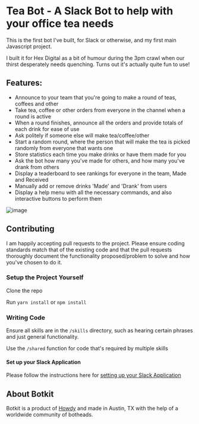 # Tea Bot - A Slack Bot to help with your office tea needs

This is the first bot I've built, for Slack or otherwise, and my first main Javascript project.

I built it for Hex Digital as a bit of humour during the 3pm crawl when our thirst
desperately needs quenching. Turns out it's actually quite fun to use!

## Features:
* Announce to your team that you're going to make a round of teas, coffees and other
* Take tea, coffee or other orders from everyone in the channel when a round is active
* When a round finishes, announce all the orders and provide totals of each drink for ease of use
* Ask politely if someone else will make tea/coffee/other
* Start a random round, where the person that will make the tea is picked randomly from everyone that wants one
* Store statistics each time you make drinks or have them made for you
* Ask the bot how many you've made for others, and how many you've drank from others
* Display a teaderboard to see rankings for everyone in the team, Made and Received
* Manually add or remove drinks 'Made' and 'Drank' from users
* Display a help menu with all the necessary commands, and also interactive buttons to perform them

![image](https://user-images.githubusercontent.com/2754728/28029302-7c7017de-6597-11e7-8746-2cddfff22e84.png)

## Contributing

I am happily accepting pull requests to the project. Please ensure coding standards
match that of the existing code and that the pull requests thoroughly document
the functionality proposed/problem to solve and how you've chosen to do it.

### Setup the Project Yourself

Clone the repo

Run `yarn install` or `npm install`

### Writing Code

Ensure all skills are in the `/skills` directory, such as hearing certain phrases
and just general functionality.

Use the `/shared` function for code that's required by multiple skills

#### Set up your Slack Application

Please follow the instructions here for [setting up your Slack Application](https://github.com/howdyai/botkit-starter-slack)

## About Botkit

Botkit is a product of [Howdy](https://howdy.ai) and made in Austin, TX with the help of a worldwide community of botheads.
